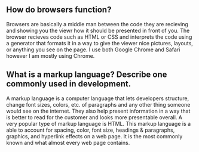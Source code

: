 ## How do browsers function?

Browsers are basically a middle man between the code they are recieving and showing you the viewr how it should be presented in front of you. The browser recieves code such as HTML or CSS and interprets the code using a generator that formats it in a way to give the viewer nice pictures, layouts, or anything you see on the page. I use both Google Chrome and Safari however I am mostly using Chrome.

## What is a markup language? Describe one commonly used in development.
A markup language is a computer language that lets developers structure, change font sizes, colors, etc. of paragraphs and any other thing someone would see on the internet. They also help present information in a way that is better to read for the customer and looks more presentable overall. A very popular type of markup language is HTML. This markup language is a able to account for spacing, color, font size, headings & paragraphs, graphics, and hyperlink effects on a web page. It is the most commonly known and what almost every web page contains.
